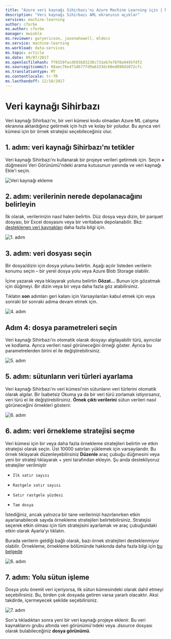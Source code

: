 ```yaml
---
title: "Azure veri kaynağı Sihirbazı'nı Azure Machine Learning için | Microsoft Docs"
description: "Veri kaynağı Sihirbazı AML ekranının açıklar"
services: machine-learning
author: cforbe
ms.author: cforbe
manager: mwinkle
ms.reviewer: garyericson, jasonwhowell, mldocs
ms.service: machine-learning
ms.workload: data-services
ms.topic: article
ms.date: 09/07/2017
ms.openlocfilehash: ff0159facd693b83230c731eb7e76f0a9495fdf2
ms.sourcegitcommit: 68aec76e471d677fd9a6333dc60ed098d1072cfc
ms.translationtype: MT
ms.contentlocale: tr-TR
ms.lasthandoff: 12/18/2017
---
```

# <a name="data-source-wizard"></a>Veri kaynağı Sihirbazı #

Veri kaynağı Sihirbazı'nı, bir veri kümesi kodu olmadan Azure ML çalışma ekranına aktardığınız getirmek için hızlı ve kolay bir yoludur. Bu ayrıca veri kümesi için bir örnek stratejisi seçebileceğiniz olur. 

## <a name="step-1-trigger-the-data-source-wizard"></a>1. adım: veri kaynağı Sihirbazı'nı tetikler ## 

Veri kaynağı Sihirbazı'nı kullanarak bir projeye verileri getirmek için. Seçin  **+**  düğmesini Veri Görünümü'ndeki arama kutusunun yanında ve veri kaynağı Ekle'i seçin. 

![Veri kaynağı ekleme](media/data-source-wizard/add-data-source.png)

## <a name="step-2-select-where-data-is-stored"></a>2. adım: verilerinin nerede depolanacağını belirleyin ##
İlk olarak, verilerinizin nasıl halen belirtin. Düz dosya veya dizin, bir parquet dosyası, bir Excel dosyasını veya bir veritabanı depolanabilir. Bkz: [desteklenen veri kaynakları](data-prep-appendix2-supported-data-sources.md) daha fazla bilgi için.

![1. adım](media/data-source-wizard/step1.png)

## <a name="step-3-select-data-file"></a>3. adım: veri dosyası seçin ##
Bir dosya/dizin için dosya yolunu belirtin. Aşağı açılır listeden verilerin konumu seçin – bir yerel dosya yolu veya Azure Blob Storage olabilir. 

İçine yazarak veya tıklayarak yolunu belirtin **Gözat...** Bunun için gözatmak için düğmeyi. Bir dizin veya bir veya daha fazla göz atabilirsiniz.

Tıklatın **son** adımları geri kalanı için Varsayılanları kabul etmek için veya sonraki bir sonraki adıma devam etmek için.


![4. adım](media/data-source-wizard/step2.png)

## <a name="step-4-choose-file-parameters"></a>Adım 4: dosya parametreleri seçin ##

Veri kaynağı Sihirbazı'nı otomatik olarak dosyayı algılayabilir türü, ayırıcılar ve kodlama. Ayrıca verileri nasıl görüneceğini örneği göster. Ayrıca bu parametrelerden birini el ile değiştirebilirsiniz. 

![5. adım](media/data-source-wizard/step3.png)

## <a name="step-5-set-data-types-for-columns"></a>5. adım: sütunların veri türleri ayarlama ##

Veri kaynağı Sihirbazı'nı veri kümesi'nin sütunların veri türlerini otomatik olarak algılar. Bir İsabetsiz Okuma ya da bir veri türü zorlamak istiyorsanız, veri türü el ile değiştirebilirsiniz. **Örnek çıktı verilerini** sütun verileri nasıl görüneceğini örnekleri gösterir.

![6. adım](media/data-source-wizard/step4.png)

## <a name="step-6-choose-sampling-strategy-for-data"></a>6. adım: veri örnekleme stratejisi seçme ##

Veri kümesi için bir veya daha fazla örnekleme stratejileri belirtin ve etkin stratejisi olarak seçin. Üst 10000 satırları yüklemek için varsayılandır. Bu örnek tıklayarak düzenleyebilirsiniz **Düzenle** araç çubuğu düğmesini veya yeni bir strateji tıklayarak + yeni tarafından ekleyin. Şu anda destekliyoruz stratejiler verilmiştir

-     İlk satır sayısı
-     Rastgele satır sayısı
-     Satır rastgele yüzdesi
-     Tam dosya

İstediğiniz, ancak yalnızca bir tane verilerinizi hazırlanırken etkin ayarlanabilecek sayıda örnekleme stratejileri belirtebilirsiniz. Stratejisi seçerek etkin olması için tüm stratejisini ayarlamak ve araç çubuğundaki etkin olarak Ayarla'yı tıklatın.

Burada verilerin geldiği bağlı olarak, bazı örnek stratejileri desteklenmiyor olabilir. Örnekleme, örnekleme bölümünde hakkında daha fazla bilgi için [bu belgede](data-prep-user-guide.md) 

![6. adım](media/data-source-wizard/step5.png)

## <a name="step-7-path-column-handling"></a>7. adım: Yolu sütun işleme ##

Dosya yolu önemli veri içeriyorsa, ilk sütun kümesindeki olarak dahil etmeyi seçebilirsiniz. Bu, birden çok dosyada getiren varsa yararlı olacaktır. Aksi takdirde, içermeyecek şekilde seçebilirsiniz.

![7. adım](media/data-source-wizard/step6.png)

Son'a tıkladıktan sonra yeni bir veri kaynağı projeye eklenir. Bu veri kaynaklarını grubu altında veri görünümü'ndeki veya .dsource dosyası olarak bulabileceğiniz **dosya görünümü**.
